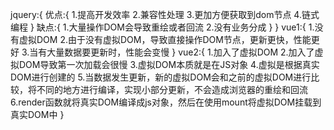 jquery:{
    优点:{
        1.提高开发效率
        2.兼容性处理
        3.更加方便获取到dom节点
        4.链式编程
    }
    缺点:{
        1.大量操作DOM会导致重绘或者回流
        2.没有业务分成
    }
}
vue1:{
    1.没有虚拟DOM
    2.由于没有虚拟DOM，导致直接操作DOM节点，更新更快，性能更好
    3.当有大量数据要更新时，性能会变慢
}
vue2:{
    1.加入了虚拟DOM
    2.加入了虚拟DOM导致第一次加载会很慢
    3.虚拟DOM本质就是在JS对象
    4.虚拟是根据真实DOM进行创建的
    5.当数据发生更新，新的虚拟DOM会和之前的虚拟DOM进行比较，将不同的地方进行编译，实现小部分更新，不会造成浏览器的重绘和回流
    6.render函数就将真实DOM编译成js对象，然后在使用mount将虚拟DOM挂载到真实DOM中
}